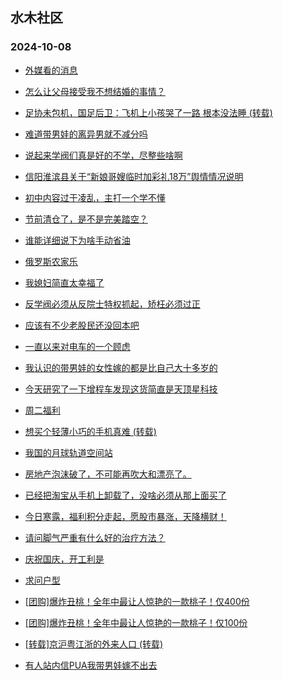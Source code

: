 ## 水木社区 
### 2024-10-08

+ [外媒看的消息](https://www.newsmth.net/nForum/article/OurEstate/3107663)

+ [怎么让父母接受我不想结婚的事情？](https://www.newsmth.net/nForum/article/Age/20376214)

+ [足协未包机，国足后卫：飞机上小孩哭了一路 根本没法睡 (转载)](https://www.newsmth.net/nForum/article/Football/3447852)

+ [难道带男娃的离异男就不减分吗](https://www.newsmth.net/nForum/article/Divorce/2100941)

+ [说起来学阀们真是好的不学，尽整些啥啊](https://www.newsmth.net/nForum/article/QingJiao/890481)

+ [信阳淮滨县关于“新娘哥嫂临时加彩礼18万”舆情情况说明](https://www.newsmth.net/nForum/article/FamilyLife/1766871717)

+ [初中内容过于凌乱，主打一个学不懂](https://www.newsmth.net/nForum/article/PreUnivEdu/212745)

+ [节前清仓了，是不是完美踏空？](https://www.newsmth.net/nForum/article/Stock/10946022)

+ [谁能详细说下为啥手动省油](https://www.newsmth.net/nForum/article/AutoWorld/1944928426)

+ [俄罗斯农家乐](https://www.newsmth.net/nForum/article/Russia_Slavic/30534)

+ [我媳妇简直太幸福了](https://www.newsmth.net/nForum/article/FamilyLife/1766873246)

+ [反学阀必须从反院士特权抓起，矫枉必须过正](https://www.newsmth.net/nForum/article/QingJiao/890742)

+ [应该有不少老股民还没回本吧](https://www.newsmth.net/nForum/article/Stock/10947406)

+ [一直以来对电车的一个顾虑](https://www.newsmth.net/nForum/article/GreenAuto/1684457)

+ [我认识的带男娃的女性嫁的都是比自己大十多岁的](https://www.newsmth.net/nForum/article/Divorce/2100988)

+ [今天研究了一下增程车发现这货简直是天顶星科技](https://www.newsmth.net/nForum/article/AutoWorld/1944928566)

+ [周二福利](https://www.newsmth.net/nForum/article/Russia_Slavic/30389)

+ [想买个轻薄小巧的手机真难 (转载)](https://www.newsmth.net/nForum/article/Mobile/1949069)

+ [我国的月球轨道空间站](https://www.newsmth.net/nForum/article/Aero/468499)

+ [房地产泡沫破了，不可能再吹大和漂亮了。](https://www.newsmth.net/nForum/article/OurEstate/3108204)

+ [已经把淘宝从手机上卸载了，没啥必须从那上面买了](https://www.newsmth.net/nForum/article/CouponsLife/4504591)

+ [今日寒露，福利积分走起，愿股市暴涨，天降横财！](https://www.newsmth.net/nForum/article/Single/4592426)

+ [请问脚气严重有什么好的治疗方法？](https://www.newsmth.net/nForum/article/HealthyLife/88441)

+ [庆祝国庆，开工利是](https://www.newsmth.net/nForum/article/Couplet/73184)

+ [求问户型](https://www.newsmth.net/nForum/article/OurEstate/3108316)

+ [[团购]爆炸丑桃！全年中最让人惊艳的一款桃子！仅400份](https://www.newsmth.net/nForum/article/ADAgent_TG/1326643)

+ [[团购]爆炸丑桃！全年中最让人惊艳的一款桃子！仅100份](https://www.newsmth.net/nForum/article/ADAgent_TG/1326643)

+ [[转载]京沪粤江浙的外来人口 (转载)](https://www.newsmth.net/nForum/article/Geography/599206)

+ [有人站内信PUA我带男娃嫁不出去](https://www.newsmth.net/nForum/article/Divorce/2101137)

